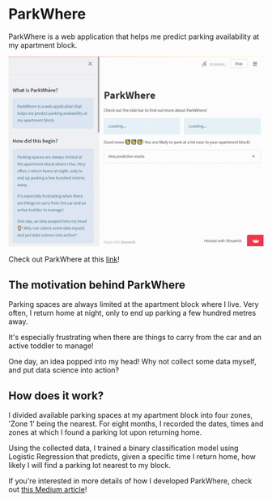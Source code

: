 # ParkWhere

ParkWhere is a web application that helps me predict parking availability at my apartment block. 

![image](https://github.com/zeyalt/ParkWhere/blob/master/parkwhere_demo_gif.gif "GIF image")

Check out ParkWhere at this [link](https://share.streamlit.io/zeyalt/parkwhere/app.py)!

## The motivation behind ParkWhere

Parking spaces are always limited at the apartment block where I live. Very often, I return home at night, only to end up parking a few hundred metres away. 
    
It's especially frustrating when there are things to carry from the car and an active toddler to manage!
    
One day, an idea popped into my head! Why not collect some data myself, and put data science into action? 

## How does it work?

I divided available parking spaces at my apartment block into four zones, 'Zone 1' being the nearest. For eight months, I recorded the dates, times and zones at which I found a parking lot upon returning home.
    
Using the collected data, I trained a binary classification model using Logistic Regression that predicts, given a specific time I return home, how likely I will find a parking lot nearest to my block.

If you're interested in more details of how I developed ParkWhere, check out [this Medium article](https://towardsdatascience.com/how-i-built-my-own-real-time-parking-availability-predictive-model-31332e1b7747?source=friends_link&sk=f46426c23c938ed05f996925c4b225a0)!